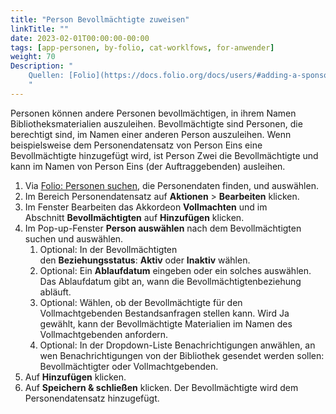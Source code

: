 ```yaml
---
title: "Person Bevollmächtigte zuweisen"
linkTitle: ""
date: 2023-02-01T00:00:00-00:00
tags: [app-personen, by-folio, cat-worklfows, for-anwender]
weight: 70
Description: "
    Quellen: [Folio](https://docs.folio.org/docs/users/#adding-a-sponsor-to-a-user-record) & [GBV](https://info.gbv.de/pages/viewpage.action?pageId=)
    "
---
```


Personen können andere Personen bevollmächtigen, in ihrem Namen Bibliotheksmaterialien auszuleihen. Bevollmächtigte sind Personen, die berechtigt sind, im Namen einer anderen Person auszuleihen. Wenn beispielsweise dem Personendatensatz von Person Eins eine Bevollmächtigte hinzugefügt wird, ist Person Zwei die Bevollmächtigte und kann im Namen von Person Eins (der Auftraggebenden) ausleihen.

1.  Via [Folio: Personen suchen](https://info.gbv.de/display/FOLIOGBVEXTERN/Folio%3A+Personen+suchen), die Personendaten finden, und auswählen.
2.  Im Bereich Personendatensatz auf **Aktionen** \> **Bearbeiten** klicken.
3.  Im Fenster Bearbeiten das Akkordeon **Vollmachten** und im Abschnitt **Bevollmächtigten** auf **Hinzufügen** klicken.
4.  Im Pop-up-Fenster **Person auswählen** nach dem Bevollmächtigten suchen und auswählen.
    1.  Optional: In der Bevollmächtigten den **Beziehungsstatus**: **Aktiv** oder **Inaktiv** wählen.
    2.  Optional: Ein **Ablaufdatum** eingeben oder ein solches auswählen. Das Ablaufdatum gibt an, wann die Bevollmächtigtenbeziehung abläuft.
    3.  Optional: Wählen, ob der Bevollmächtigte für den Vollmachtgebenden Bestandsanfragen stellen kann. Wird Ja gewählt, kann der Bevollmächtigte Materialien im Namen des Vollmachtgebenden anfordern.
    4.  Optional: In der Dropdown-Liste Benachrichtigungen anwählen, an wen Benachrichtigungen von der Bibliothek gesendet werden sollen: Bevollmächtigter oder Vollmachtgebenden.
5.  Auf **Hinzufügen** klicken.
6.  Auf **Speichern & schließen** klicken. Der Bevollmächtigte wird dem Personendatensatz hinzugefügt.
